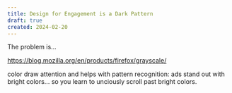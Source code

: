 ```yaml
---
title: Design for Engagement is a Dark Pattern
draft: true
created: 2024-02-20
---
```


The problem is...

https://blog.mozilla.org/en/products/firefox/grayscale/

color draw attention and helps with pattern recognition: ads stand out with
bright colors... so you learn to unciously scroll past bright colors.
